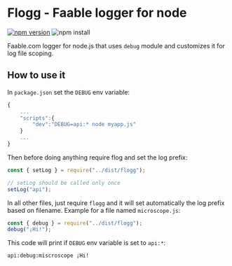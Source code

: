 
# Flogg - Faable logger for node

[![npm version](https://badge.fury.io/js/flogg.svg)](https://badge.fury.io/js/flogg)
![npm install](https://nodei.co/npm/ender.png?mini=true)

Faable.com logger for node.js that uses `debug` module and customizes it for log file scoping.

## How to use it

In `package.json` set the `DEBUG` env variable:

```javascript
{
    ...
    "scripts":{
        "dev":"DEBUG=api:* node myapp.js"
    }
    ...
}
```

Then before doing anything require flog and set the log prefix:

```javascript
const { setLog } = require("../dist/flogg");

// setLog should be called only once
setLog("api");
```

In all other files, just require `flogg` and it will set automatically the log prefix based on filename. Example for a file named `microscope.js`:

```javascript
const { debug } = require("../dist/flogg");
debug("¡Hi!");
```

This code will print if `DEBUG` env variable is set to `api:*`:
```
api:debug:miscroscope ¡Hi!
```